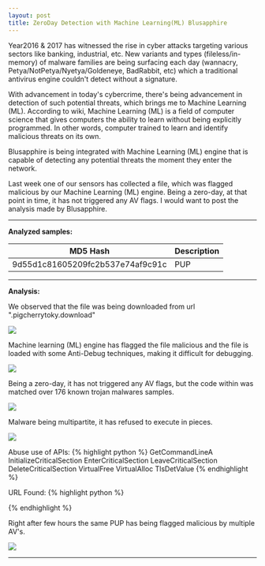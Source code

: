 ```yaml
---
layout: post
title: ZeroDay Detection with Machine Learning(ML) Blusapphire
---
```


Year2016 & 2017 has witnessed the rise in cyber attacks targeting various sectors like banking, industrial, etc. New variants and types (fileless/in-memory) of malware families are being surfacing each day (wannacry, Petya/NotPetya/Nyetya/Goldeneye, BadRabbit, etc) which a traditional antivirus engine couldn't detect without a signature. 

With advancement in today's cybercrime, there's being advancement in detection of such potential threats, which brings me to Machine Learning (ML). According to wiki, Machine Learning (ML) is a field of computer science that gives computers the ability to learn without being explicitly programmed. In other words, computer trained to learn and identify malicious threats on its own.

Blusapphire is being integrated with Machine Learning (ML) engine that is capable of detecting any potential threats the moment they enter the network.

Last week one of our sensors has collected a file, which was flagged malicious by our Machine Learning (ML) engine. Being a zero-day, at that point in time, it has not triggered any AV flags. I would want to post the analysis made by Blusapphire.

----

<strong>Analyzed samples:</strong>

<table>
  <thead>
    <tr>
      <th>MD5 Hash</th>
      <th>Description</th>
    </tr>
  </thead>
  <tbody>
    <tr>
      <td>9d55d1c81605209fc2b537e74af9c91c</td>
      <td>PUP</td>
    </tr>
  </tbody>
</table>

----


<strong>Analysis:</strong>


We observed that the file was being downloaded from url ".pigcherrytoky.download"

<img src="{{ site.baseurl }}/public/0day01.jpg">


Machine learning (ML) engine has flagged the file malicious and the file is loaded with some Anti-Debug techniques, making it difficult for debugging.

<img src="{{ site.baseurl }}/public/0day02.jpg">


Being a zero-day, it has not triggered any AV flags, but the code within was matched over 176 known trojan malwares samples.

<img src="{{ site.baseurl }}/public/0day03.jpg">


Malware being multipartite, it has refused to execute in pieces.

<img src="{{ site.baseurl }}/public/0day04.jpg">


Abuse use of APIs:
{% highlight python %}
GetCommandLineA
InitializeCriticalSection
EnterCriticalSection
LeaveCriticalSection
DeleteCriticalSection
VirtualFree
VirtualAlloc
TlsDetValue
{% endhighlight %}

URL Found:
{% highlight python %}

{% endhighlight %}



Right after few hours the same PUP has being flagged malicious by multiple AV's.

<img src="{{ site.baseurl }}/public/0day05.jpg">

----



